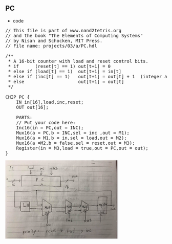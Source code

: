 ## PC

* code
<pre>
// This file is part of www.nand2tetris.org
// and the book "The Elements of Computing Systems"
// by Nisan and Schocken, MIT Press.
// File name: projects/03/a/PC.hdl

/**
 * A 16-bit counter with load and reset control bits.
 * if      (reset[t] == 1) out[t+1] = 0
 * else if (load[t] == 1)  out[t+1] = in[t]
 * else if (inc[t] == 1)   out[t+1] = out[t] + 1  (integer addition)
 * else                    out[t+1] = out[t]
 */

CHIP PC {
    IN in[16],load,inc,reset;
    OUT out[16];

    PARTS:
    // Put your code here:
    Inc16(in = PC,out = INC);
    Mux16(a = PC,b = INC,sel = inc ,out = M1);
    Mux16(a = M1,b = in,sel = load,out = M2);
    Mux16(a =M2,b = false,sel = reset,out = M3);
    Register(in = M3,load = true,out = PC,out = out);
}
</pre>

<img  src = "./pic/PC.jpg" heigh = "350px" width = "350">
